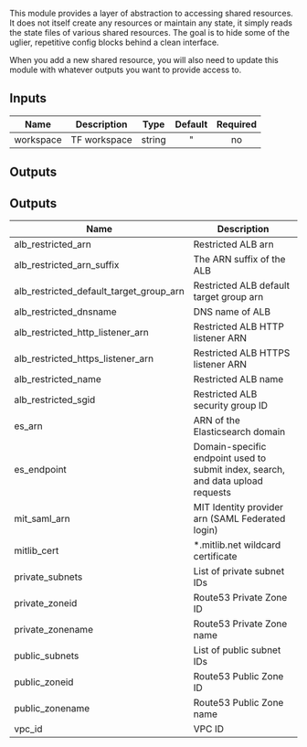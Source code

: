 This module provides a layer of abstraction to accessing shared resources. It does not itself create any resources or maintain any state, it simply reads the state files of various shared resources. The goal is to hide some of the uglier, repetitive config blocks behind a clean interface.

When you add a new shared resource, you will also need to update this module with whatever outputs you want to provide access to.

## Inputs

| Name      | Description  |  Type  | Default | Required |
| --------- | ------------ | :----: | :-----: | :------: |
| workspace | TF workspace | string |    "    |    no    |

## Outputs
## Outputs

| Name | Description |
|------|-------------|
| alb\_restricted\_arn | Restricted ALB arn |
| alb\_restricted\_arn\_suffix | The ARN suffix of the ALB |
| alb\_restricted\_default\_target\_group\_arn | Restricted ALB default target group arn |
| alb\_restricted\_dnsname | DNS name of ALB |
| alb\_restricted\_http\_listener\_arn | Restricted ALB HTTP listener ARN |
| alb\_restricted\_https\_listener\_arn | Restricted ALB HTTPS listener ARN |
| alb\_restricted\_name | Restricted ALB name |
| alb\_restricted\_sgid | Restricted ALB security group ID |
| es\_arn | ARN of the Elasticsearch domain |
| es\_endpoint | Domain-specific endpoint used to submit index, search, and data upload requests |
| mit\_saml\_arn | MIT Identity provider arn (SAML Federated login) |
| mitlib\_cert | *.mitlib.net wildcard certificate |
| private\_subnets | List of private subnet IDs |
| private\_zoneid | Route53 Private Zone ID |
| private\_zonename | Route53 Private Zone name |
| public\_subnets | List of public subnet IDs |
| public\_zoneid | Route53 Public Zone ID |
| public\_zonename | Route53 Public Zone name |
| vpc\_id | VPC ID |
